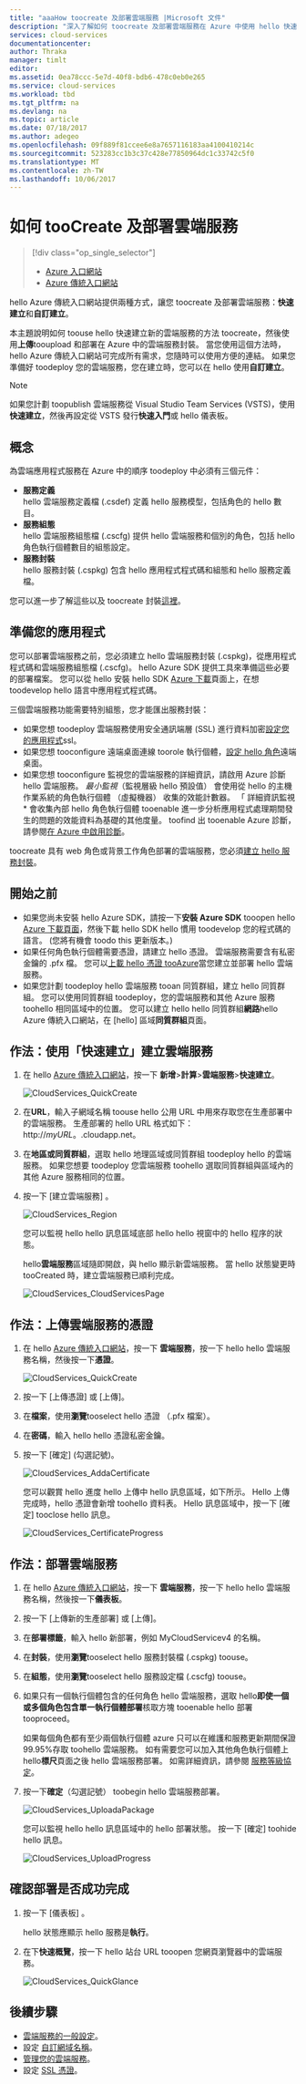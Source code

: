 ```yaml
---
title: "aaaHow toocreate 及部署雲端服務 |Microsoft 文件"
description: "深入了解如何 toocreate 及部署雲端服務在 Azure 中使用 hello 快速建立 方法。"
services: cloud-services
documentationcenter: 
author: Thraka
manager: timlt
editor: 
ms.assetid: 0ea78ccc-5e7d-40f8-bdb6-478c0eb0e265
ms.service: cloud-services
ms.workload: tbd
ms.tgt_pltfrm: na
ms.devlang: na
ms.topic: article
ms.date: 07/18/2017
ms.author: adegeo
ms.openlocfilehash: 09f889f81ccee6e8a7657116183aa4100410214c
ms.sourcegitcommit: 523283cc1b3c37c428e77850964dc1c33742c5f0
ms.translationtype: MT
ms.contentlocale: zh-TW
ms.lasthandoff: 10/06/2017
---
```

# <a name="how-toocreate-and-deploy-a-cloud-service"></a>如何 tooCreate 及部署雲端服務
> [!div class="op_single_selector"]
> * [Azure 入口網站](cloud-services-how-to-create-deploy-portal.md)
> * [Azure 傳統入口網站](cloud-services-how-to-create-deploy.md)
> 
> 

hello Azure 傳統入口網站提供兩種方式，讓您 toocreate 及部署雲端服務：**快速建立**和**自訂建立**。

本主題說明如何 toouse hello 快速建立新的雲端服務的方法 toocreate，然後使用**上傳**tooupload 和部署在 Azure 中的雲端服務封裝。 當您使用這個方法時，hello Azure 傳統入口網站可完成所有需求，您隨時可以使用方便的連結。 如果您準備好 toodeploy 您的雲端服務，您在建立時，您可以在 hello 使用**自訂建立**。

> [!NOTE]
> 如果您計劃 toopublish 雲端服務從 Visual Studio Team Services (VSTS)，使用**快速建立**，然後再設定從 VSTS 發行**快速入門**或 hello 儀表板。
> 
> 

## <a name="concepts"></a>概念
為雲端應用程式服務在 Azure 中的順序 toodeploy 中必須有三個元件：

* **服務定義**  
  hello 雲端服務定義檔 (.csdef) 定義 hello 服務模型，包括角色的 hello 數目。
* **服務組態**  
  hello 雲端服務組態檔 (.cscfg) 提供 hello 雲端服務和個別的角色，包括 hello 角色執行個體數目的組態設定。
* **服務封裝**  
  hello 服務封裝 (.cspkg) 包含 hello 應用程式程式碼和組態和 hello 服務定義檔。

您可以進一步了解這些以及 toocreate 封裝[這裡](cloud-services-model-and-package.md)。

## <a name="prepare-your-app"></a>準備您的應用程式
您可以部署雲端服務之前，您必須建立 hello 雲端服務封裝 (.cspkg)，從應用程式程式碼和雲端服務組態檔 (.cscfg)。 hello Azure SDK 提供工具來準備這些必要的部署檔案。 您可以從 hello 安裝 hello SDK [Azure 下載](https://azure.microsoft.com/downloads/)頁面上，在想 toodevelop hello 語言中應用程式程式碼。

三個雲端服務功能需要特別組態，您才能匯出服務封裝：

* 如果您想 toodeploy 雲端服務使用安全通訊端層 (SSL) 進行資料加密[設定您的應用程式](cloud-services-configure-ssl-certificate.md#step-2-modify-the-service-definition-and-configuration-files)ssl。
* 如果您想 tooconfigure 遠端桌面連線 toorole 執行個體，[設定 hello 角色](cloud-services-role-enable-remote-desktop.md)遠端桌面。
* 如果您想 tooconfigure 監視您的雲端服務的詳細資訊，請啟用 Azure 診斷 hello 雲端服務。 *最小監視*（監視層級 hello 預設值） 會使用從 hello 的主機作業系統的角色執行個體 （虛擬機器） 收集的效能計數器。 「 詳細資訊監視 * 會收集內部 hello 角色執行個體 tooenable 進一步分析應用程式處理期間發生的問題的效能資料為基礎的其他度量。 toofind 出 tooenable Azure 診斷，請參閱[在 Azure 中啟用診斷](cloud-services-dotnet-diagnostics.md)。

toocreate 具有 web 角色或背景工作角色部署的雲端服務，您必須[建立 hello 服務封裝](cloud-services-model-and-package.md#servicepackagecspkg)。

## <a name="before-you-begin"></a>開始之前
* 如果您尚未安裝 hello Azure SDK，請按一下**安裝 Azure SDK** tooopen hello [Azure 下載頁面](https://azure.microsoft.com/downloads/)，然後下載 hello SDK hello 慣用 toodevelop 您的程式碼的語言。 (您將有機會 toodo this 更新版本。)
* 如果任何角色執行個體需要憑證，請建立 hello 憑證。 雲端服務需要含有私密金鑰的 .pfx 檔。 您可以[上載 hello 憑證 tooAzure](cloud-services-configure-ssl-certificate.md#step-3-upload-a-certificate)當您建立並部署 hello 雲端服務。
* 如果您計劃 toodeploy hello 雲端服務 tooan 同質群組，建立 hello 同質群組。 您可以使用同質群組 toodeploy，您的雲端服務和其他 Azure 服務 toohello 相同區域中的位置。 您可以建立 hello hello 同質群組**網路**hello Azure 傳統入口網站，在 [hello] 區域**同質群組**頁面。

## <a name="how-to-create-a-cloud-service-using-quick-create"></a>作法：使用「快速建立」建立雲端服務
1. 在 hello [Azure 傳統入口網站](http://manage.windowsazure.com/)，按一下 **新增**>**計算**>**雲端服務**>**快速建立**。
   
    ![CloudServices_QuickCreate](./media/cloud-services-how-to-create-deploy/CloudServices_QuickCreate.png)
2. 在**URL**，輸入子網域名稱 toouse hello 公用 URL 中用來存取您在生產部署中的雲端服務。 生產部署的 hello URL 格式如下： http://*myURL*。.cloudapp.net。
3. 在**地區或同質群組**，選取 hello 地理區域或同質群組 toodeploy hello 的雲端服務。 如果您想要 toodeploy 您雲端服務 toohello 選取同質群組與區域內的其他 Azure 服務相同的位置。
4. 按一下 [建立雲端服務] 。
   
    ![CloudServices_Region](./media/cloud-services-how-to-create-deploy/CloudServices_Regionlist.png)
   
    您可以監視 hello hello 訊息區域底部 hello hello 視窗中的 hello 程序的狀態。
   
    hello**雲端服務**區域隨即開啟，與 hello 顯示新雲端服務。 當 hello 狀態變更時 tooCreated 時，建立雲端服務已順利完成。
   
    ![CloudServices_CloudServicesPage](./media/cloud-services-how-to-create-deploy/CloudServices_CloudServicesPage.png)

## <a name="how-to-upload-a-certificate-for-a-cloud-service"></a>作法：上傳雲端服務的憑證
1. 在 hello [Azure 傳統入口網站](http://manage.windowsazure.com/)，按一下 **雲端服務**，按一下 hello hello 雲端服務名稱，然後按一下**憑證**。
   
    ![CloudServices_QuickCreate](./media/cloud-services-how-to-create-deploy/CloudServices_EmptyDashboard.png)
2. 按一下 [上傳憑證] 或 [上傳]。
3. 在**檔案**，使用**瀏覽**tooselect hello 憑證 （.pfx 檔案）。
4. 在**密碼**，輸入 hello hello 憑證私密金鑰。
5. 按一下 [確定]  \(勾選記號)。
   
    ![CloudServices_AddaCertificate](./media/cloud-services-how-to-create-deploy/CloudServices_AddaCertificate.png)
   
    您可以觀賞 hello 進度 hello 上傳中 hello 訊息區域，如下所示。 Hello 上傳完成時，hello 憑證會新增 toohello 資料表。 Hello 訊息區域中，按一下 [確定] tooclose hello 訊息。
   
    ![CloudServices_CertificateProgress](./media/cloud-services-how-to-create-deploy/CloudServices_CertificateProgress.png)

## <a name="how-to-deploy-a-cloud-service"></a>作法：部署雲端服務
1. 在 hello [Azure 傳統入口網站](http://manage.windowsazure.com/)，按一下 **雲端服務**，按一下 hello hello 雲端服務名稱，然後按一下**儀表板**。
2. 按一下 [上傳新的生產部署] 或 [上傳]。
3. 在**部署標籤**，輸入 hello 新部署，例如 MyCloudServicev4 的名稱。
4. 在**封裝**，使用**瀏覽**tooselect hello 服務封裝檔 (.cspkg) toouse。
5. 在**組態**，使用**瀏覽**tooselect hello 服務設定檔 (.cscfg) toouse。
6. 如果只有一個執行個體包含的任何角色 hello 雲端服務，選取 hello**即使一個或多個角色包含單一執行個體部署**核取方塊 tooenable hello 部署 tooproceed。
   
    如果每個角色都有至少兩個執行個體 azure 只可以在維護和服務更新期間保證 99.95%存取 toohello 雲端服務。 如有需要您可以加入其他角色執行個體上 hello**標尺**頁面之後 hello 雲端服務部署。 如需詳細資訊，請參閱 [服務等級協定](https://azure.microsoft.com/support/legal/sla/)。
7. 按一下**確定**（勾選記號） toobegin hello 雲端服務部署。
   
    ![CloudServices_UploadaPackage](./media/cloud-services-how-to-create-deploy/CloudServices_UploadaPackage.png)
   
    您可以監視 hello hello 訊息區域中的 hello 部署狀態。 按一下 [確定] toohide hello 訊息。
   
    ![CloudServices_UploadProgress](./media/cloud-services-how-to-create-deploy/CloudServices_UploadProgress.png)

## <a name="verify-your-deployment-completed-successfully"></a>確認部署是否成功完成
1. 按一下 [儀表板] 。
   
    hello 狀態應顯示 hello 服務是**執行**。
2. 在下**快速概覽**，按一下 hello 站台 URL tooopen 您網頁瀏覽器中的雲端服務。
   
    ![CloudServices_QuickGlance](./media/cloud-services-how-to-create-deploy/CloudServices_QuickGlance.png)


## <a name="next-steps"></a>後續步驟
* [雲端服務的一般設定](cloud-services-how-to-configure.md)。
* 設定 [自訂網域名稱](cloud-services-custom-domain-name.md)。
* [管理您的雲端服務](cloud-services-how-to-manage.md)。
* 設定 [SSL 憑證](cloud-services-configure-ssl-certificate.md)。

